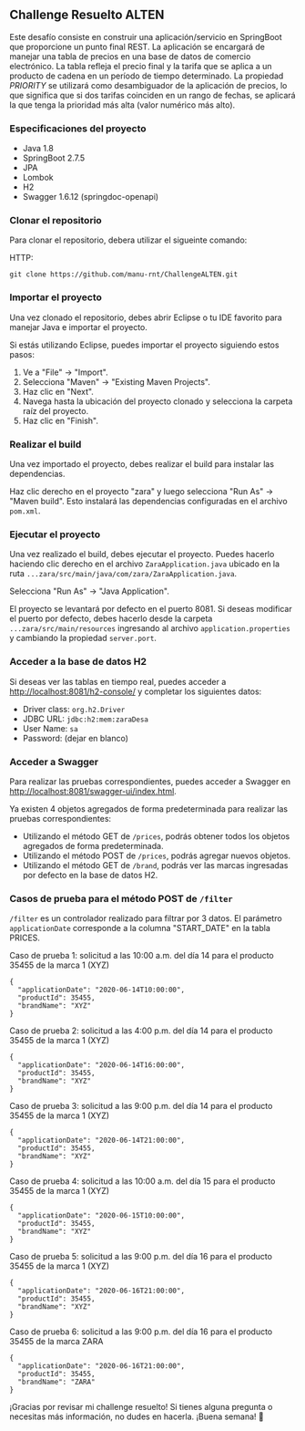 ## Challenge Resuelto ALTEN

Este desafío consiste en construir una aplicación/servicio en SpringBoot que proporcione un punto final REST. La aplicación se encargará de manejar una tabla de precios en una base de datos de comercio electrónico. La tabla refleja el precio final y la tarifa que se aplica a un producto de cadena en un período de tiempo determinado. La propiedad *PRIORITY* se utilizará como desambiguador de la aplicación de precios, lo que significa que si dos tarifas coinciden en un rango de fechas, se aplicará la que tenga la prioridad más alta (valor numérico más alto).

### Especificaciones del proyecto

- Java 1.8
- SpringBoot 2.7.5
- JPA
- Lombok
- H2
- Swagger 1.6.12 (springdoc-openapi)

### Clonar el repositorio

Para clonar el repositorio, debera utilizar el sigueinte comando:

HTTP:
```
git clone https://github.com/manu-rnt/ChallengeALTEN.git
```

### Importar el proyecto

Una vez clonado el repositorio, debes abrir Eclipse o tu IDE favorito para manejar Java e importar el proyecto.

Si estás utilizando Eclipse, puedes importar el proyecto siguiendo estos pasos:

1. Ve a "File" -> "Import".
2. Selecciona "Maven" -> "Existing Maven Projects".
3. Haz clic en "Next".
4. Navega hasta la ubicación del proyecto clonado y selecciona la carpeta raíz del proyecto.
5. Haz clic en "Finish".

### Realizar el build

Una vez importado el proyecto, debes realizar el build para instalar las dependencias.

Haz clic derecho en el proyecto "zara" y luego selecciona "Run As" -> "Maven build". Esto instalará las dependencias configuradas en el archivo `pom.xml`.

### Ejecutar el proyecto

Una vez realizado el build, debes ejecutar el proyecto. Puedes hacerlo haciendo clic derecho en el archivo `ZaraApplication.java` ubicado en la ruta `...zara/src/main/java/com/zara/ZaraApplication.java`.

Selecciona "Run As" -> "Java Application".

El proyecto se levantará por defecto en el puerto 8081. Si deseas modificar el puerto por defecto, debes hacerlo desde la carpeta `...zara/src/main/resources` ingresando al archivo `application.properties` y cambiando la propiedad `server.port`.

### Acceder a la base de datos H2

Si deseas ver las tablas en tiempo real, puedes acceder a [http://localhost:8081/h2-console/](http://localhost:8081/h2-console/) y completar los siguientes datos:

- Driver class: `org.h2.Driver`
- JDBC URL: `jdbc:h2:mem:zaraDesa`
- User Name: `sa`
- Password: (dejar en blanco)

### Acceder a Swagger

Para realizar las pruebas correspondientes, puedes acceder a Swagger en [http://localhost:8081/swagger-ui/index.html](http://localhost:8081/swagger-ui/index.html).

Ya existen 4 objetos agregados de forma predeterminada para realizar las pruebas correspondientes:

- Utilizando el método GET de `/prices`, podrás obtener todos los objetos agregados de forma predeterminada.
- Utilizando el método POST de `/prices`, podrás agregar nuevos objetos.
- Utilizando el método GET de `/brand`, podrás ver las marcas ingresadas por defecto en la base de datos H2.

### Casos de prueba para el método POST de `/filter`

`/filter` es un controlador realizado para filtrar por 3 datos. El parámetro `applicationDate` corresponde a la columna "START_DATE" en la tabla PRICES.

Caso de prueba 1: solicitud a las 10:00 a.m. del día 14 para el producto 35455 de la marca 1 (XYZ)
```
{
  "applicationDate": "2020-06-14T10:00:00",
  "productId": 35455,
  "brandName": "XYZ"
}
```

Caso de prueba 2: solicitud a las 4:00 p.m. del día 14 para el producto 35455 de la marca 1 (XYZ)
```
{
  "applicationDate": "2020-06-14T16:00:00",
  "productId": 35455,
  "brandName": "XYZ"
}
```

Caso de prueba 3: solicitud a las 9:00 p.m. del día 14 para el producto 35455 de la marca 1 (XYZ)
```
{
  "applicationDate": "2020-06-14T21:00:00",
  "productId": 35455,
  "brandName": "XYZ"
}
```

Caso de prueba 4: solicitud a las 10:00 a.m. del día 15 para el producto 35455 de la marca 1 (XYZ)
```
{
  "applicationDate": "2020-06-15T10:00:00",
  "productId": 35455,
  "brandName": "XYZ"
}
```

Caso de prueba 5: solicitud a las 9:00 p.m. del día 16 para el producto 35455 de la marca 1 (XYZ)
```
{
  "applicationDate": "2020-06-16T21:00:00",
  "productId": 35455,
  "brandName": "XYZ"
}
```

Caso de prueba 6: solicitud a las 9:00 p.m. del día 16 para el producto 35455 de la marca ZARA
```
{
  "applicationDate": "2020-06-16T21:00:00",
  "productId": 35455,
  "brandName": "ZARA"
}
```
¡Gracias por revisar mi challenge resuelto! Si tienes alguna pregunta o necesitas más información, no dudes en hacerla. ¡Buena semana! 🚀
